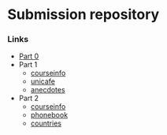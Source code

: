 # Submission repository

### Links
* [Part 0](/part0/)
* Part 1
	* [courseinfo](/part1/courseinfo/)
	* [unicafe](/part1/unicafe/)
	* [anecdotes](/part1/anecdotes/)
* Part 2
	* [courseinfo](/part2/courseinfo/)
	* [phonebook](/part2/phonebook/)
	* [countries](/part2/countries/)
